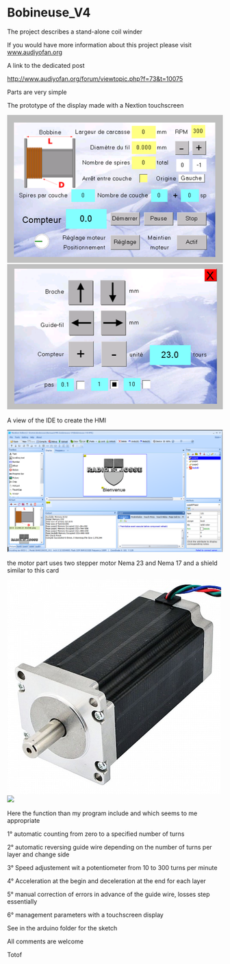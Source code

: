 Bobineuse_V4
============

The project describes a stand-alone coil winder

If you would have more information about this project please visit 
www.audiyofan.org

A link to the dedicated post 

http://www.audiyofan.org/forum/viewtopic.php?f=73&t=10075

Parts are very simple

The prototype of the display made with a Nextion touchscreen

![](Images/Bobineuse-V4-1.png)
![](Images/Bobineuse-V4-2.png)

A view of the IDE to create the HMI

![](Images/Bobineuse-V4-3.png)

the motor part uses two stepper motor Nema 23 and Nema 17
and a shield similar to this card

![](Images/23HS41-1804S-500x500.jpg)
![](Images/Schéma-Arduino-shield-V4.jpg)


Here the function than my program include and which seems to me appropriate

 1° automatic counting from zero to a specified number of turns
 
 2° automatic reversing guide wire depending on the number of turns per layer and change side
 
 3° Speed adjustement wit a potentiometer from 10 to 300 turns per minute
 
 4° Acceleration at the begin and deceleration at the end for each layer

 5° manual correction of errors in advance of the guide wire, losses step essentially
 
 6° management parameters with a touchscreen display
 
 
See in the arduino folder for the sketch


All comments are welcome

Totof
